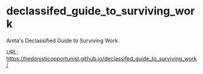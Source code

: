 # declassifed_guide_to_surviving_work
Anita's Declassified Guide to Surviving Work.

URL: https://hedonisticopportunist.github.io/declassifed_guide_to_surviving_work/
